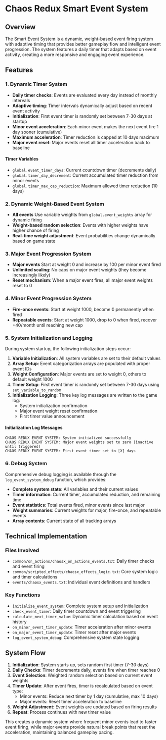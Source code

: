 # Chaos Redux Smart Event System

## Overview

The Smart Event System is a dynamic, weight-based event firing system with adaptive timing that provides better gameplay flow and intelligent event progression. The system features a daily timer that adapts based on event activity, creating a more responsive and engaging event experience.

## Features

### 1. Dynamic Timer System

- **Daily timer checks**: Events are evaluated every day instead of monthly intervals
- **Adaptive timing**: Timer intervals dynamically adjust based on recent event activity
- **Initialization**: First event timer is randomly set between 7-30 days at startup
- **Minor event acceleration**: Each minor event makes the next event fire 1 day sooner (cumulative)
- **Maximum acceleration**: Timer reduction is capped at 10 days maximum
- **Major event reset**: Major events reset all timer acceleration back to baseline

#### Timer Variables

- `global.event_timer_days`: Current countdown timer (decrements daily)
- `global.timer_day_decrement`: Current accumulated timer reduction from minor events
- `global.timer_max_cap_reduction`: Maximum allowed timer reduction (10 days)

### 2. Dynamic Weight-Based Event System

- **All events** Use variable weights from `global.event_weights` array for dynamic firing
- **Weight-based random selection**: Events with higher weights have higher chance of firing
- **Real-time weight adjustment**: Event probabilities change dynamically based on game state

### 3. Major Event Progression System

- **Major events** Start at weight 0 and increase by 100 per minor event fired
- **Unlimited scaling**: No caps on major event weights (they become increasingly likely)
- **Reset mechanism**: When a major event fires, all major event weights reset to 0

### 4. Minor Event Progression System

- **Fire-once events**: Start at weight 1000, become 0 permanently when fired
- **Repeatable events**: Start at weight 1000, drop to 0 when fired, recover +40/month until reaching new cap

### 5. System Initialization and Logging

During system startup, the following initialization steps occur:

1. **Variable Initialization**: All system variables are set to their default values
2. **Array Setup**: Event categorization arrays are populated with proper event IDs
3. **Weight Configuration**: Major events are set to weight 0, others to default weight 1000
4. **Timer Setup**: First event timer is randomly set between 7-30 days using `set_variable_to_random`
5. **Initialization Logging**: Three key log messages are written to the game log:
   - System initialization confirmation
   - Major event weight reset confirmation
   - First timer value announcement

#### Initialization Log Messages

```
CHAOS REDUX EVENT SYSTEM: System initialized successfully
CHAOS REDUX EVENT SYSTEM: Major event weights set to zero (inactive until triggered)
CHAOS REDUX EVENT SYSTEM: First event timer set to [X] days
```

### 6. Debug System

Comprehensive debug logging is available through the `log_event_system_debug` function, which provides:

- **Complete system state**: All variables and their current values
- **Timer information**: Current timer, accumulated reduction, and remaining time
- **Event statistics**: Total events fired, minor events since last major
- **Weight summaries**: Current weights for major, fire-once, and repeatable events
- **Array contents**: Current state of all tracking arrays

## Technical Implementation

### Files Involved

- `common/on_actions/chaosx_on_actions_events.txt`: Daily timer checks and event firing
- `common/scripted_effects/chaosx_effects_logic.txt`: Core system logic and timer calculations
- `events/chaosx_events.txt`: Individual event definitions and handlers

### Key Functions

- `initialize_event_system`: Complete system setup and initialization
- `check_event_timer`: Daily timer countdown and event triggering
- `calculate_next_timer_value`: Dynamic timer calculation based on event history
- `on_minor_event_timer_update`: Timer acceleration after minor events
- `on_major_event_timer_update`: Timer reset after major events
- `log_event_system_debug`: Comprehensive system state logging

## System Flow

1. **Initialization**: System starts up, sets random first timer (7-30 days)
2. **Daily Checks**: Timer decrements daily, events fire when timer reaches 0
3. **Event Selection**: Weighted random selection based on current event weights
4. **Timer Update**: After event fires, timer is recalculated based on event type:
   - Minor events: Reduce next timer by 1 day (cumulative, max 10 days)
   - Major events: Reset timer acceleration to baseline
5. **Weight Adjustment**: Event weights are updated based on firing results
6. **Repeat**: Process continues with new timer value

This creates a dynamic system where frequent minor events lead to faster event firing, while major events provide natural break points that reset the acceleration, maintaining balanced gameplay pacing.
